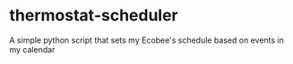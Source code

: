 # thermostat-scheduler
A simple python script that sets my Ecobee's schedule based on events in my calendar
